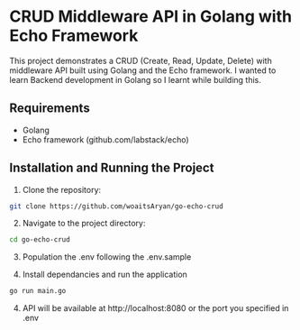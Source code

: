 # CRUD Middleware API in Golang with Echo Framework

This project demonstrates a CRUD (Create, Read, Update, Delete) with middleware API built using Golang and the Echo framework. I wanted to learn Backend development in Golang so I learnt while building this.

## Requirements

- Golang
- Echo framework (github.com/labstack/echo)

## Installation and Running the Project

1. Clone the repository:

```bash
git clone https://github.com/woaitsAryan/go-echo-crud
```

2. Navigate to the project directory:
    
```bash
cd go-echo-crud
```

3. Population the .env following the .env.sample

4. Install dependancies and run the application

```bash
go run main.go
```

4. API will be available at http://localhost:8080 or the port you specified in .env
   

